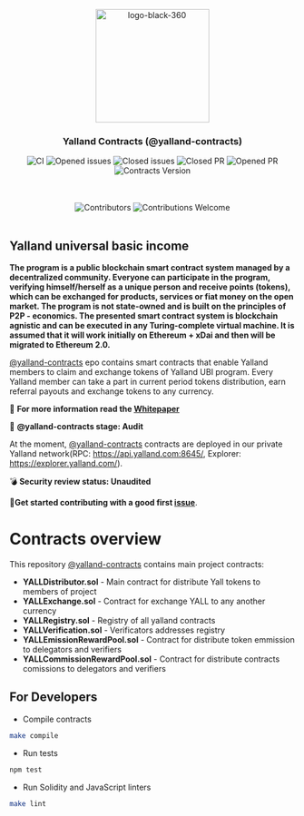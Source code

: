 <p align="center"> <img src="https://yalland.com/assets/icons/logo.svg" alt="logo-black-360" width="200"/></p>


<h3 align="center">Yalland Contracts (@yalland-contracts)</h3>
<div align="center">
</div>

<div align="center">

![CI](https://github.com/yalland-ubi/yalland-contracts/workflows/CI/badge.svg)
<img src="https://img.shields.io/github/issues-raw/yalland-ubi/yalland-contracts.svg?color=green&style=flat-square" alt="Opened issues"/>
<img src="https://img.shields.io/github/issues-closed-raw/yalland-ubi/yalland-contracts.svg?color=blue&style=flat-square" alt="Closed issues" />
<img src="https://img.shields.io/github/issues-pr-closed/yalland-ubi/yalland-contracts.svg?color=green&style=flat-square" alt="Closed PR"/>
<img src="https://img.shields.io/github/issues-pr-raw/yalland-ubi/yalland-contracts.svg?color=green&style=flat-square" alt="Opened PR"/>
<img src="https://img.shields.io/badge/version-1.0.0-yellow.svg" alt="Contracts Version"/>
</div>
<br/>
<br/>
<div align="center">
  <img src="https://img.shields.io/github/contributors/yalland-ubi/yalland-contracts?style=flat-square" alt="Сontributors" />
  <img src="https://img.shields.io/badge/contributions-welcome-orange.svg?style=flat-square" alt="Contributions Welcome" />
</div>
<br/>

## Yalland universal basic income
**The program is a public blockchain smart contract system managed by a decentralized community. Everyone can participate in the program, verifying himself/herself as a unique person and receive points (tokens), which can be exchanged for products, services or fiat money on the open market. The program is not state-owned and is built on the principles of P2P - economics. The presented smart contract system is blockchain agnistic and can be executed in any Turing-complete virtual machine. It is assumed that it will work initially on Ethereum + xDai and then will be migrated to Ethereum 2.0.**

[@yalland-contracts](https://github.com/yalland-ubi/yalland-contracts/) epo contains smart contracts that enable Yalland members to claim and exchange tokens of Yalland UBI program. Every Yalland member can take a part in current period tokens distribution, earn referral payouts and exchange tokens to any currency.

:page_with_curl: **For more information read the [Whitepaper](https://github.com/yalland-ubi/yalland-docs/blob/master/Whitepaper.md)**

:construction: **@yalland-contracts stage: Audit**

At the moment, [@yalland-contracts](https://github.com/yalland-ubi/yalland-contracts/) contracts are deployed in our private Yalland network(RPC: https://api.yalland.com:8645/, Explorer: https://explorer.yalland.com/).

:bomb: **Security review status: Unaudited**

:memo:**Get started contributing with a good first [issue](https://github.com/yalland-ubi/yalland-contracts/issues)**.

# Contracts overview
This repository [@yalland-contracts](https://github.com/yalland-ubi/yalland-contracts/) contains main project contracts:
- **YALLDistributor.sol** - Main contract for distribute Yall tokens to members of project
- **YALLExchange.sol** - Contract for exchange YALL to any another currency
- **YALLRegistry.sol** - Registry of all yalland contracts
- **YALLVerification.sol** - Verificators addresses registry
- **YALLEmissionRewardPool.sol** - Contract for distribute token emmission to delegators and verifiers
- **YALLCommissionRewardPool.sol** - Contract for distribute contracts comissions to delegators and verifiers

## For Developers

* Compile contracts

```sh
make compile
```

* Run tests

```sh
npm test
```

* Run Solidity and JavaScript linters

```sh
make lint
```
